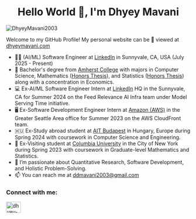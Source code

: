 <h1 align="center">Hello World 👋, I'm Dhyey Mavani</h1>


<p align="left"> <img src="https://komarev.com/ghpvc/?username=DhyeyMavani2003&label=Profile%20views&color=0e75b6&style=flat" alt="DhyeyMavani2003" /> </p>

Welcome to my GitHub Profile! My personal website can be 👀 viewed at [dhyeymavani.com](https://dhyeymavani.com)

- 👨‍💼 (AI/ML) Software Engineer at [LinkedIn](https://linkedin.com) in Sunnyvale, CA, USA (July 2025 - Present)
- 🏫 Bachelor's degree from [Amherst College](https://amherst.edu) with majors in Computer Science, Mathematics ([Honors Thesis](https://dhyeymavani.com/publication/math-thesis-lean/)), and Statistics ([Honors Thesis](https://dhyeymavani.com/publication/stats-thesis-ccrvam/)) along with a concentration in Economics.
- 💻 Ex-AI/ML Software Engineer Intern at [LinkedIn](https://linkedin.com) HQ in the Sunnyvale, CA for Summer 2024 on the Feed Relevance AI Infra team under Model Serving Time initiative.
- 🖥️ Ex-Software Development Engineer Intern at [Amazon (AWS)](https://aws.amazon.com/) in the Greater Seattle Area office for Summer 2023 on the AWS CloudFront team.
- 🇭🇺 Ex-Study abroad student at [AIT Budapest](https://www.ait-budapest.com/) in Hungary, Europe during Spring 2024 with coursework in Computer Science and Engineering.
- 🗽 Ex-Visiting student at [Columbia University](https://www.columbia.edu/) in the City of New York during Spring 2023 with coursework in Graduate-level Mathematics and Statistics.
- 🤔 I’m passionate about Quantitative Research, Software Development, and Holistic Problem-Solving.
- 📫 You can reach me at [ddmavani2003@gmail.com](mailto:ddmavani2003@gmail.com)

<h3 align="left">Connect with me:</h3>
<p align="left">
<a href="https://www.linkedin.com/in/dhyey-mavani/" target="blank"><img align="center" src="https://raw.githubusercontent.com/rahuldkjain/github-profile-readme-generator/master/src/images/icons/Social/linked-in-alt.svg" alt="dhyey-mavani" height="30" width="40" /></a>
